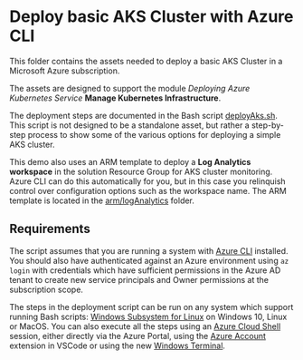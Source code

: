 # Deploy basic AKS Cluster with Azure CLI

This folder contains the assets needed to deploy a basic AKS Cluster in a Microsoft Azure subscription.

The assets are designed to support the module <em>Deploying Azure Kubernetes Service</em> <strong>Manage Kubernetes Infrastructure</strong>.

The deployment steps are documented in the Bash script [deployAks.sh](scripts/deployAks.sh). This script is not designed to be a standalone asset, but rather a step-by-step process to show some of the various options for deploying a simple AKS cluster.

This demo also uses an ARM template to deploy a <strong>Log Analytics workspace</strong> in the solution Resource Group for AKS cluster monitoring. Azure CLI can do this automatically for you, but in this case you relinquish control over configuration options such as the workspace name. The ARM template is located in the [arm/logAnalytics](arm/logAnalytics) folder.

## Requirements

The script assumes that you are running a system with [Azure CLI](https://docs.microsoft.com/en-us/cli/azure/install-azure-cli) installed. You should also have authenticated against an Azure environment using `az login` with credentials which have sufficient permissions in the Azure AD tenant to create new service principals and Owner permissions at the subscription scope.

The steps in the deployment script can be run on any system which support running Bash scripts: [Windows Subsystem for Linux](https://docs.microsoft.com/en-us/windows/wsl/install-win10) on Windows 10, Linux or MacOS. You can also execute all the steps using an [Azure Cloud Shell](https://azure.microsoft.com/en-au/features/cloud-shell/) session, either directly via the Azure Portal, using the [Azure Account](https://marketplace.visualstudio.com/items?itemName=ms-vscode.azure-account) extension in VSCode or using the new [Windows Terminal](https://github.com/microsoft/terminal).
